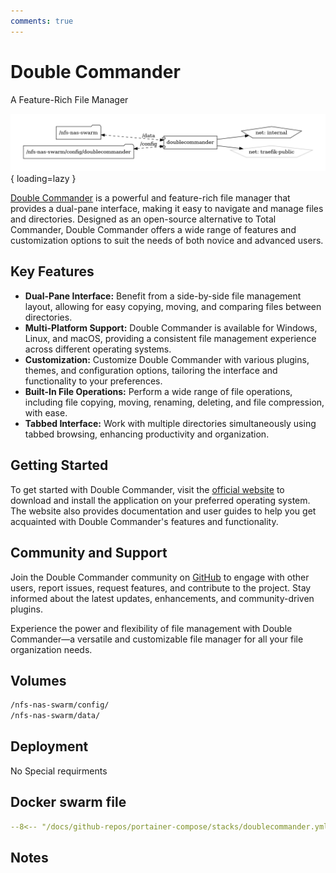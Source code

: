 ```yaml
---
comments: true
---
```


# Double Commander

A Feature-Rich File Manager

![doublecommander diagram](../assets/diagrams/doublecommander.png){ loading=lazy }

[Double Commander](https://doublecmd.sourceforge.io/) is a powerful and feature-rich file manager that provides a dual-pane interface, making it easy to navigate and manage files and directories. Designed as an open-source alternative to Total Commander, Double Commander offers a wide range of features and customization options to suit the needs of both novice and advanced users.

## Key Features

- **Dual-Pane Interface:** Benefit from a side-by-side file management layout, allowing for easy copying, moving, and comparing files between directories.
- **Multi-Platform Support:** Double Commander is available for Windows, Linux, and macOS, providing a consistent file management experience across different operating systems.
- **Customization:** Customize Double Commander with various plugins, themes, and configuration options, tailoring the interface and functionality to your preferences.
- **Built-In File Operations:** Perform a wide range of file operations, including file copying, moving, renaming, deleting, and file compression, with ease.
- **Tabbed Interface:** Work with multiple directories simultaneously using tabbed browsing, enhancing productivity and organization.

## Getting Started

To get started with Double Commander, visit the [official website](https://doublecmd.sourceforge.io/) to download and install the application on your preferred operating system. The website also provides documentation and user guides to help you get acquainted with Double Commander's features and functionality.

## Community and Support

Join the Double Commander community on [GitHub](https://github.com/doublecmd/doublecmd) to engage with other users, report issues, request features, and contribute to the project. Stay informed about the latest updates, enhancements, and community-driven plugins.

Experience the power and flexibility of file management with Double Commander—a versatile and customizable file manager for all your file organization needs.


## Volumes

```bash
/nfs-nas-swarm/config/
/nfs-nas-swarm/data/
```

## Deployment
No Special requirments

## Docker swarm file
``` yaml linenums="1" 
--8<-- "/docs/github-repos/portainer-compose/stacks/doublecommander.yml"
```

## Notes

